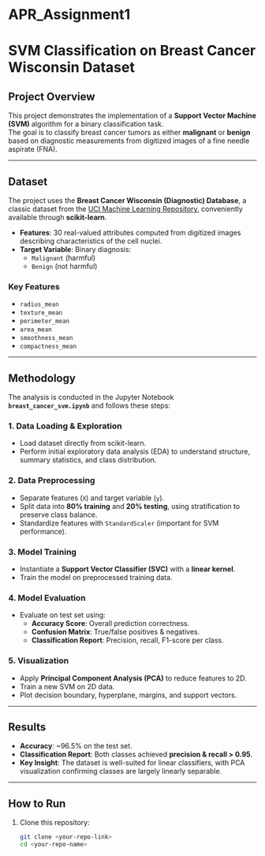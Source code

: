 # APR_Assignment1
# SVM Classification on Breast Cancer Wisconsin Dataset

## Project Overview
This project demonstrates the implementation of a **Support Vector Machine (SVM)** algorithm for a binary classification task.  
The goal is to classify breast cancer tumors as either **malignant** or **benign** based on diagnostic measurements from digitized images of a fine needle aspirate (FNA).

---

## Dataset
The project uses the **Breast Cancer Wisconsin (Diagnostic) Database**, a classic dataset from the [UCI Machine Learning Repository](https://archive.ics.uci.edu/ml/datasets/Breast+Cancer+Wisconsin+(Diagnostic)), conveniently available through **scikit-learn**.

- **Features**: 30 real-valued attributes computed from digitized images describing characteristics of the cell nuclei.  
- **Target Variable**: Binary diagnosis:
  - `Malignant` (harmful)  
  - `Benign` (not harmful)

### Key Features
- `radius_mean`  
- `texture_mean`  
- `perimeter_mean`  
- `area_mean`  
- `smoothness_mean`  
- `compactness_mean`

---

## Methodology
The analysis is conducted in the Jupyter Notebook **`breast_cancer_svm.ipynb`** and follows these steps:

### 1. Data Loading & Exploration
- Load dataset directly from scikit-learn.  
- Perform initial exploratory data analysis (EDA) to understand structure, summary statistics, and class distribution.

### 2. Data Preprocessing
- Separate features (`X`) and target variable (`y`).  
- Split data into **80% training** and **20% testing**, using stratification to preserve class balance.  
- Standardize features with `StandardScaler` (important for SVM performance).

### 3. Model Training
- Instantiate a **Support Vector Classifier (SVC)** with a **linear kernel**.  
- Train the model on preprocessed training data.

### 4. Model Evaluation
- Evaluate on test set using:
  - **Accuracy Score**: Overall prediction correctness.  
  - **Confusion Matrix**: True/false positives & negatives.  
  - **Classification Report**: Precision, recall, F1-score per class.

### 5. Visualization
- Apply **Principal Component Analysis (PCA)** to reduce features to 2D.  
- Train a new SVM on 2D data.  
- Plot decision boundary, hyperplane, margins, and support vectors.

---

## Results
- **Accuracy**: ~96.5% on the test set.  
- **Classification Report**: Both classes achieved **precision & recall > 0.95**.  
- **Key Insight**: The dataset is well-suited for linear classifiers, with PCA visualization confirming classes are largely linearly separable.

---

## How to Run
1. Clone this repository:
   ```bash
   git clone <your-repo-link>
   cd <your-repo-name>
